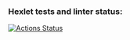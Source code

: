 ### Hexlet tests and linter status:
[![Actions Status](https://github.com/akocur/python-project-lvl3/workflows/hexlet-check/badge.svg)](https://github.com/akocur/python-project-lvl3/actions)